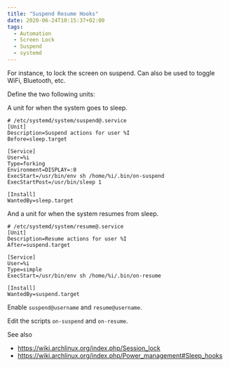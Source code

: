```yaml
---
title: "Suspend Resume Hooks"
date: 2020-06-24T10:15:37+02:00
tags:
  - Automation
  - Screen Lock
  - Suspend
  - systemd
---
```


For instance, to lock the screen on suspend. Can also be used to toggle WiFi,
Bluetooth, etc.

<!--more-->

Define the two following units:

A unit for when the system goes to sleep.

    # /etc/systemd/system/suspend@.service
    [Unit]
    Description=Suspend actions for user %I
    Before=sleep.target

    [Service]
    User=%i
    Type=forking
    Environment=DISPLAY=:0
    ExecStart=/usr/bin/env sh /home/%i/.bin/on-suspend
    ExecStartPost=/usr/bin/sleep 1

    [Install]
    WantedBy=sleep.target

And a unit for when the system resumes from sleep.

    # /etc/systemd/system/resume@.service
    [Unit]
    Description=Resume actions for user %I
    After=suspend.target

    [Service]
    User=%i
    Type=simple
    ExecStart=/usr/bin/env sh /home/%i/.bin/on-resume

    [Install]
    WantedBy=suspend.target


Enable `suspend@username` and `resume@username`.

Edit the scripts `on-suspend` and `on-resume`.

See also

  - https://wiki.archlinux.org/index.php/Session_lock
  - https://wiki.archlinux.org/index.php/Power_management#Sleep_hooks
